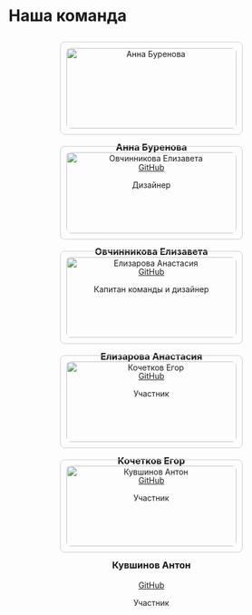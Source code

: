 # Наша команда

<div style="display: flex; flex-wrap: wrap; justify-content: space-around;">

  <div style="border: 1px solid #ccc; border-radius: 8px; width: 300px; padding: 10px; margin: 10px; text-align: center;">
    <img src="https://avatars.githubusercontent.com/u/191490969?v=4" alt="Анна Буренова" style="width: 100%; height: auto; border-radius: 8px;">
    <h3>Анна Буренова</h3>
    <p><a href="https://github.com/BurenovaAnna6302">GitHub</a></p>
    <p>Дизайнер</p>
  </div>

  <div style="border: 1px solid #ccc; border-radius: 8px; width: 300px; padding: 10px; margin: 10px; text-align: center;">
    <img src="https://avatars.githubusercontent.com/u/191477093?v=4" alt="Овчинникова Елизавета" style="width: 100%; height: auto; border-radius: 8px;">
    <h3>Овчинникова Елизавета</h3>
    <p><a href="https://github.com/Liza-O">GitHub</a></p>
    <p>Капитан команды и дизайнер</p>
  </div>

  <div style="border: 1px solid #ccc; border-radius: 8px; width: 300px; padding: 10px; margin: 10px; text-align: center;">
    <img src="https://avatars.githubusercontent.com/u/166629949?v=4" alt="Елизарова Анастасия" style="width: 100%; height: auto; border-radius: 8px;">
    <h3>Елизарова Анастасия</h3>
    <p><a href="https://github.com/Anastasia011s">GitHub</a></p>
    <p>Участник</p>
  </div>

  <div style="border: 1px solid #ccc; border-radius: 8px; width: 300px; padding: 10px; margin: 10px; text-align: center;">
    <img src="https://avatars.githubusercontent.com/u/159873153?v=4" alt="Кочетков Егор" style="width: 100%; height: auto; border-radius: 8px;">
    <h3>Кочетков Егор</h3>
    <p><a href="https://github.com/PIRSON21">GitHub</a></p>
    <p>Участник</p>
  </div>

  <div style="border: 1px solid #ccc; border-radius: 8px; width: 300px; padding: 10px; margin: 10px; text-align: center;">
    <img src="https://avatars.githubusercontent.com/u/160622634?v=4" alt="Кувшинов Антон" style="width: 100%; height: auto; border-radius: 8px;">
    <h3>Кувшинов Антон</h3>
    <p><a href="https://github.com/di-not">GitHub</a></p>
    <p>Участник</p>
  </div>

</div>
